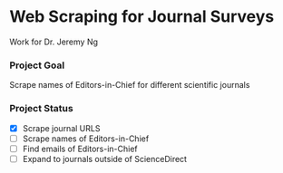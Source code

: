 # Web  Scraping for Journal Surveys
Work for Dr. Jeremy Ng

### Project Goal
Scrape names of Editors-in-Chief for different scientific journals

### Project Status
- [x] Scrape journal URLS
- [ ] Scrape names of Editors-in-Chief
- [ ] Find emails of Editors-in-Chief
- [ ] Expand to journals outside of ScienceDirect 
